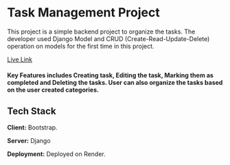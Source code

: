 
# Task Management Project

This project is a simple backend project to organize the tasks. The developer used Django Model and CRUD (Create-Read-Update-Delete) operation on models for the first time in this project.

[Live Link](https://django-task-management.onrender.com/)



#### Key Features includes Creating task, Editing the task, Marking them as completed and Deleting the tasks. User can also organize the tasks based on the user created categories.
## Tech Stack

**Client:** Bootstrap.

**Server:** Django

**Deployment:** Deployed on Render.

